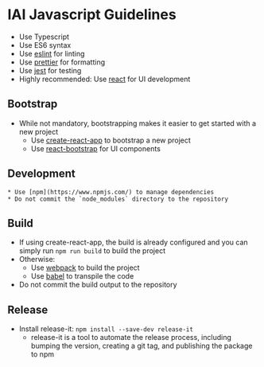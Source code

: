 # IAI Javascript Guidelines

  * Use Typescript
  * Use ES6 syntax
  * Use [eslint](https://eslint.org/) for linting
  * Use [prettier](https://prettier.io/) for formatting
  * Use [jest](https://jestjs.io/) for testing
  * Highly recommended: Use [react](https://reactjs.org/) for UI development

## Bootstrap

  * While not mandatory, bootstrapping makes it easier to get started with a new project
    - Use [create-react-app](https://create-react-app.dev/) to bootstrap a new project
    - Use [react-bootstrap](https://react-bootstrap.github.io/) for UI components

## Development

    * Use [npm](https://www.npmjs.com/) to manage dependencies
    * Do not commit the `node_modules` directory to the repository

## Build

  * If using create-react-app, the build is already configured and you can simply run `npm run build` to build the project
  * Otherwise:
    - Use [webpack](https://webpack.js.org/) to build the project
    - Use [babel](https://babeljs.io/) to transpile the code
  * Do not commit the build output to the repository

## Release

  * Install release-it: `npm install --save-dev release-it`
    - release-it is a tool to automate the release process, including bumping the version, creating a git tag, and publishing the package to npm

